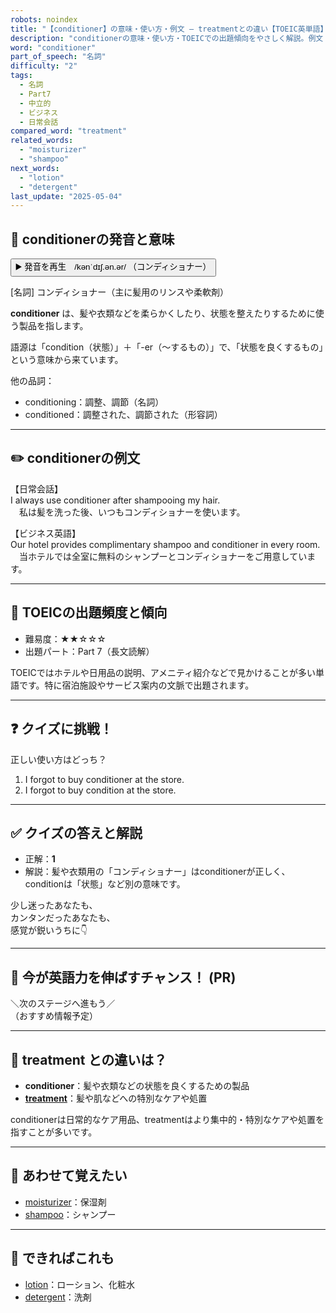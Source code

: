 ```yaml
---
robots: noindex
title: "【conditioner】の意味・使い方・例文 ― treatmentとの違い【TOEIC英単語】"
description: "conditionerの意味・使い方・TOEICでの出題傾向をやさしく解説。例文・クイズ付きでtreatmentとの違いもわかりやすく学べます。"
word: "conditioner"
part_of_speech: "名詞"
difficulty: "2"
tags:
  - 名詞
  - Part7
  - 中立的
  - ビジネス
  - 日常会話
compared_word: "treatment"
related_words:
  - "moisturizer"
  - "shampoo"
next_words:
  - "lotion"
  - "detergent"
last_update: "2025-05-04"
---
```


## 🔰 conditionerの発音と意味

<button class="play-audio" onclick="playTTS('conditioner')">
  <span class="play-audio-main">
    ▶️ 発音を再生　/kənˈdɪʃ.ən.ər/
  </span>
  <span class="play-audio-sub">
    （コンディショナー）
  </span>
</button>

[名詞] コンディショナー（主に髪用のリンスや柔軟剤）

**conditioner** は、髪や衣類などを柔らかくしたり、状態を整えたりするために使う製品を指します。

語源は「condition（状態）」＋「-er（～するもの）」で、「状態を良くするもの」という意味から来ています。

他の品詞：  
- conditioning：調整、調節（名詞）
- conditioned：調整された、調節された（形容詞）

---

## ✏️ conditionerの例文

【日常会話】  
I always use conditioner after shampooing my hair.  
　私は髪を洗った後、いつもコンディショナーを使います。

【ビジネス英語】  
Our hotel provides complimentary shampoo and conditioner in every room.  
　当ホテルでは全室に無料のシャンプーとコンディショナーをご用意しています。

---

## 🎯 TOEICの出題頻度と傾向

- 難易度：★★☆☆☆
- 出題パート：Part 7（長文読解）

TOEICではホテルや日用品の説明、アメニティ紹介などで見かけることが多い単語です。特に宿泊施設やサービス案内の文脈で出題されます。

---

## ❓ クイズに挑戦！

正しい使い方はどっち？

1. I forgot to buy conditioner at the store.  
2. I forgot to buy condition at the store.

---

## ✅ クイズの答えと解説

- 正解：**1**
- 解説：髪や衣類用の「コンディショナー」はconditionerが正しく、conditionは「状態」など別の意味です。

少し迷ったあなたも、  
カンタンだったあなたも、  
感覚が鋭いうちに👇️

---

## 🚀 今が英語力を伸ばすチャンス！ (PR)

<div class="info-center">
＼次のステージへ進もう／<br>  
（おすすめ情報予定）
</div>

---

## 🤔  treatment との違いは？

- **conditioner**：髪や衣類などの状態を良くするための製品
- **[treatment](/word/treatment/)**：髪や肌などへの特別なケアや処置

conditionerは日常的なケア用品、treatmentはより集中的・特別なケアや処置を指すことが多いです。

---

## 🧩 あわせて覚えたい

- [moisturizer](/word/moisturizer/)：保湿剤
- [shampoo](/word/shampoo/)：シャンプー

---

## 📖 できればこれも

- [lotion](/word/lotion/)：ローション、化粧水
- [detergent](/word/detergent/)：洗剤

<!-- cvid: aid06_bid07 -->
